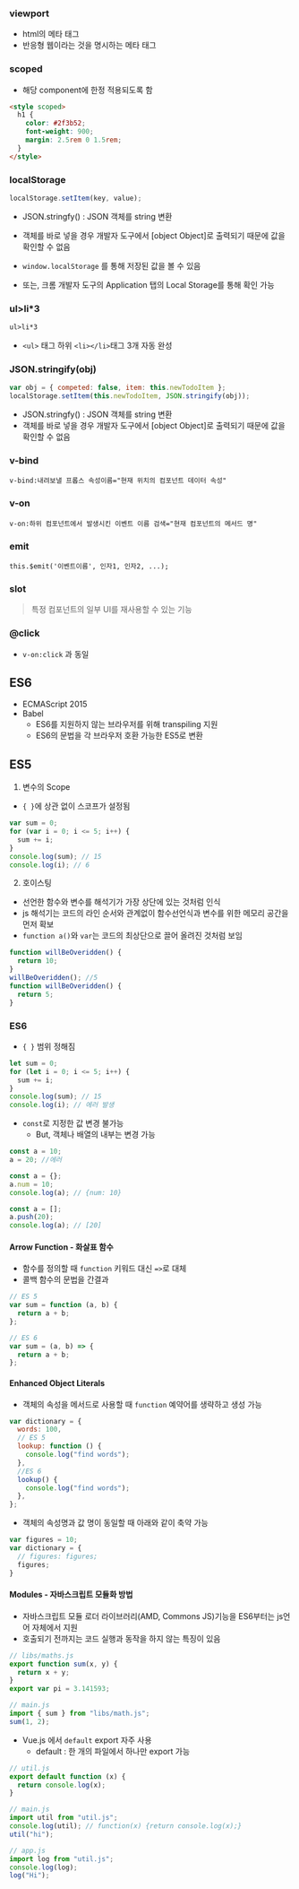 ### viewport

- html의 메타 태그
- 반응형 웹이라는 것을 명시하는 메타 태그

### scoped

- 해당 component에 한정 적용되도록 함

```html
<style scoped>
  h1 {
    color: #2f3b52;
    font-weight: 900;
    margin: 2.5rem 0 1.5rem;
  }
</style>
```

### localStorage

```js
localStorage.setItem(key, value);
```

- JSON.stringfy() : JSON 객체를 string 변환
- 객체를 바로 넣을 경우 개발자 도구에서 [object Object]로 출력되기 때문에 값을 확인할 수 없음

- `window.localStorage` 를 통해 저장된 값을 볼 수 있음
- 또는, 크롬 개발자 도구의 Application 탭의 Local Storage를 통해 확인 가능

### ul>li\*3

```html
ul>li*3
```

- `<ul>` 태그 하위 `<li></li>`태그 3개 자동 완성

### JSON.stringify(obj)

```js
var obj = { competed: false, item: this.newTodoItem };
localStorage.setItem(this.newTodoItem, JSON.stringify(obj));
```

- JSON.stringfy() : JSON 객체를 string 변환
- 객체를 바로 넣을 경우 개발자 도구에서 [object Object]로 출력되기 때문에 값을 확인할 수 없음

### v-bind

```
v-bind:내려보낼 프롭스 속성이름="현재 위치의 컴포넌트 데이터 속성"
```

### v-on

```
v-on:하위 컴포넌트에서 발생시킨 이벤트 이름 검색="현재 컴포넌트의 메서드 명"
```

### emit

```
this.$emit('이벤트이름', 인자1, 인자2, ...);
```

### slot

> 특정 컴포넌트의 일부 UI를 재사용할 수 있는 기능

### @click

- `v-on:click` 과 동일

## ES6

- ECMAScript 2015
- Babel
  - ES6를 지원하지 않는 브라우저를 위해 transpiling 지원
  - ES6의 문법을 각 브라우저 호환 가능한 ES5로 변환

## ES5

1. 변수의 Scope

- `{ }`에 상관 없이 스코프가 설정됨

```js
var sum = 0;
for (var i = 0; i <= 5; i++) {
  sum += i;
}
console.log(sum); // 15
console.log(i); // 6
```

2. 호이스팅

- 선언한 함수와 변수를 해석기가 가장 상단에 있는 것처럼 인식
- js 해석기는 코드의 라인 순서와 관계없이 함수선언식과 변수를 위한 메모리 공간을 먼저 확보
- `function a()`와 `var`는 코드의 최상단으로 끌어 올려진 것처럼 보임

```js
function willBeOveridden() {
  return 10;
}
willBeOveridden(); //5
function willBeOveridden() {
  return 5;
}
```

### ES6

- `{ }` 범위 정해짐

```js
let sum = 0;
for (let i = 0; i <= 5; i++) {
  sum += i;
}
console.log(sum); // 15
console.log(i); // 에러 발생
```

- `const`로 지정한 값 변경 불가능
  - But, 객체나 배열의 내부는 변경 가능

```js
const a = 10;
a = 20; //에러
```

```js
const a = {};
a.num = 10;
console.log(a); // {num: 10}

const a = [];
a.push(20);
console.log(a); // [20]
```

#### Arrow Function - 화살표 함수

- 함수를 정의할 때 `function` 키워드 대신 `=>`로 대체
- 콜백 함수의 문법을 간결과

```js
// ES 5
var sum = function (a, b) {
  return a + b;
};

// ES 6
var sum = (a, b) => {
  return a + b;
};
```

#### Enhanced Object Literals

- 객체의 속성을 메서드로 사용할 때 `function` 예약어를 생략하고 생성 가능

```js
var dictionary = {
  words: 100,
  // ES 5
  lookup: function () {
    console.log("find words");
  },
  //ES 6
  lookup() {
    console.log("find words");
  },
};
```

- 객체의 속성명과 값 명이 동일할 때 아래와 같이 축약 가능

```js
var figures = 10;
var dictionary = {
  // figures: figures;
  figures;
}
```

#### Modules - 자바스크립트 모듈화 방법

- 자바스크립트 모듈 로더 라이브러리(AMD, Commons JS)기능을 ES6부터는 js언어 자체에서 지원
- 호출되기 전까지는 코드 실행과 동작을 하지 않는 특징이 있음

```js
// libs/maths.js
export function sum(x, y) {
  return x + y;
}
export var pi = 3.141593;

// main.js
import { sum } from "libs/math.js";
sum(1, 2);
```

- Vue.js 에서 `default` export 자주 사용
  - default : 한 개의 파일에서 하나만 export 가능

```js
// util.js
export default function (x) {
  return console.log(x);
}

// main.js
import util from "util.js";
console.log(util); // function(x) {return console.log(x);}
util("hi");

// app.js
import log from "util.js";
console.log(log);
log("Hi");
```
